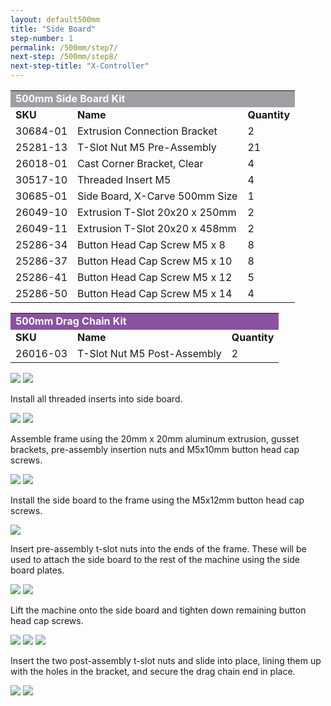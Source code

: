 ```yaml
---
layout: default500mm
title: "Side Board"
step-number: 1
permalink: /500mm/step7/
next-step: /500mm/step8/
next-step-title: "X-Controller"
---
```

<table>
  <tr>
    <td style="color:#fff;background: #9D9FA2" colspan="3">
      <b>500mm Side Board Kit</b>
    </td>
  </tr>
  <tr>
    <td>
      <b>SKU</b>
    </td>
    <td>
      <b>Name</b>
    </td>
    <td>
      <b>Quantity</b>
    </td>
  </tr>
  <tr>
    <td>
      30684-01
    </td>
    <td>
      Extrusion Connection Bracket
    </td>
    <td>
      2
    </td>
  </tr>
  <tr>
    <td>
      25281-13
    </td>
    <td>
      T-Slot Nut M5 Pre-Assembly
    </td>
    <td>
      21
    </td>
  </tr>
  <tr>
    <td>
      26018-01
    </td>
    <td>
      Cast Corner Bracket, Clear
    </td>
    <td>
      4
    </td>
  </tr>
  <tr>
    <td>
      30517-10
    </td>
    <td>
      Threaded Insert M5
    </td>
    <td>
      4
    </td>
  </tr>
  <tr>
    <td>
      30685-01
    </td>
    <td>
      Side Board, X-Carve 500mm Size
    </td>
    <td>
      1
    </td>
  </tr>
  <tr>
    <td>
      26049-10
    </td>
    <td>
      Extrusion T-Slot 20x20 x 250mm
    </td>
    <td>
      2
    </td>
  </tr>
  <tr>
    <td>
      26049-11
    </td>
    <td>
      Extrusion T-Slot 20x20 x 458mm
    </td>
    <td>
      2
    </td>
  </tr>
  <tr>
    <td>
      25286-34
    </td>
    <td>
      Button Head Cap Screw M5 x 8
    </td>
    <td>
      8
    </td>
  </tr>
  <tr>
    <td>
      25286-37
    </td>
    <td>
      Button Head Cap Screw M5 x 10
    </td>
    <td>
      8
    </td>
  </tr>
  <tr>
    <td>
      25286-41
    </td>
    <td>
      Button Head Cap Screw M5 x 12
    </td>
    <td>
      5
    </td>
  </tr>
  <tr>
    <td>
      25286-50
    </td>
    <td>
      Button Head Cap Screw M5 x 14
    </td>
    <td>
      4
    </td>
  </tr>
</table>
<table>
  <tr>
    <td style="color:#fff;background: #8A52A1" colspan="3">
      <b>500mm Drag Chain Kit</b>
    </td>
  </tr>
  <tr>
    <td>
      <b>SKU</b>
    </td>
    <td>
      <b>Name</b>
    </td>
    <td>
      <b>Quantity</b>
    </td>
  </tr>
  <tr>
    <td>
      26016-03
    </td>
    <td>
      T-Slot Nut M5 Post-Assembly
    </td>
    <td>
      2
    </td>
  </tr>
</table>

<img src="photo/jpfs_DSC2932.jpg">
<img src="photo/P4220538jpg01.jpg">
<p>Install all threaded inserts into side board.</p>
<img src="photo/P4220539jpg02.jpg">
<img src="photo/P4220540jpg03.jpg">
<p>Assemble frame using the 20mm x 20mm aluminum extrusion, gusset brackets, pre-assembly insertion nuts and M5x10mm button head cap screws.</p>
<img src="photo/P4220545jpg08.jpg">
<img src="photo/P4220548jpg11.jpg">
<p>Install the side board to the frame using the M5x12mm button head cap screws.</p>
<img src="photo/jpfs_DSC2935.jpg">
<p>Insert pre-assembly t-slot nuts into the ends of the frame.  These will be used to attach the side board to the rest of the machine using the side board plates.</p>
<img src="photo/P4220549jpg12.jpg">
<img src="photo/P4220559jpg22.jpg">
<p>Lift the machine onto the side board and tighten down remaining button head cap screws.</p>
<img src="photo/P4220560jpg23.jpg">
<img src="photo/P4220563jpg26.jpg">
<img src="photo/P4220566jpg29.jpg">
<p>Insert the two post-assembly t-slot nuts and slide into place, lining them up with the holes in the bracket, and secure the drag chain end in place.</p>
<img src="photo/P4220567jpg30.jpg">
<img src="photo/P4220569jpg32.jpg">
